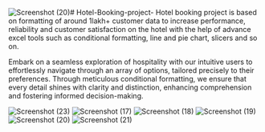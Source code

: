 ![Screenshot (20)](https://github.com/anujchahal0001/Hotel-Booking-project-/assets/135965570/a67f0154-d8c0-4b54-b946-29352c99e695)# Hotel-Booking-project-
Hotel booking project is based on formatting of around 1lakh+  customer data to increase performance, reliability and customer satisfaction on the hotel with the help of advance excel tools such as conditional formatting, line and pie chart, slicers and so on.

Embark on a seamless exploration of hospitality with our intuitive users to effortlessly navigate through an array of options, tailored precisely to their preferences. Through meticulous conditional formatting, we ensure that every detail shines with clarity and distinction, enhancing comprehension and fostering informed decision-making.

![Screenshot (23)](https://github.com/anujchahal0001/Hotel-Booking-project-/assets/135965570/29468ce6-007d-431c-a573-bd507d46f7cb)
![Screenshot (17)](https://github.com/anujchahal0001/Hotel-Booking-project-/assets/135965570/c02dd366-8c05-4a3c-b09c-97192cc6a006)
![Screenshot (18)](https://github.com/anujchahal0001/Hotel-Booking-project-/assets/135965570/fefadf73-f9b7-4726-9fe3-780c79f81a4a)
![Screenshot (19)](https://github.com/anujchahal0001/Hotel-Booking-project-/assets/135965570/7f405e06-835e-4cfd-9cac-8ee084329471)
![Screenshot (20)](https://github.com/anujchahal0001/Hotel-Booking-project-/assets/135965570/9a962afc-b42b-4410-bbed-ae4c32b58fab)
![Screenshot (21)](https://github.com/anujchahal0001/Hotel-Booking-project-/assets/135965570/4c5b0749-0d42-490f-a63c-b45e7eb5ad59)
